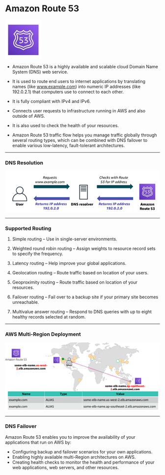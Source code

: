 # Amazon Route 53

![Amazon Route 53](./images/route-53.png)

- Amazon Route 53 is a highly available and scalable cloud Domain Name System (DNS) web service.

- It is used to route end users to internet applications by translating names (like www.example.com) into numeric IP addresses (like 192.0.2.1) that computers use to connect to each other.

- It is fully compliant with IPv4 and IPv6.

- Connects user requests to infrastructure running in AWS and also outside of AWS.

- It is also used to check the health of your resources.

- Amazon Route 53 traffic flow helps you manage traffic globally through several routing types, which can be combined with DNS failover to enable various low-latency, fault-tolerant architectures.

---

### DNS Resolution

![DNS Resolution](./images/dns-resolution.png)

---

### Supported Routing

1. Simple routing – Use in single-server environments.

2. Weighted round robin routing – Assign weights to resource record sets to specify the frequency.

3. Latency routing – Help improve your global applications.

4. Geolocation routing – Route traffic based on location of your users.

5. Geoproximity routing – Route traffic based on location of your resources.

6. Failover routing – Fail over to a backup site if your primary site becomes unreachable.

7. Multivalue answer routing – Respond to DNS queries with up to eight healthy records selected at random.

---

### AWS Multi-Region Deployment

![Multi-Region Deployment](./images/multi-region%20deployment.png)

---

### DNS Failover

Amazon Route 53 enables you to improve the availability of your applications that run on AWS by:

- Configuring backup and failover scenarios for your own applications.
- Enabling highly available multi-Region architectures on AWS.
- Creating health checks to monitor the health and performance of your web applications, web servers, and other resources.
